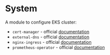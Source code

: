 # System
A module to configure EKS cluster:

- `cert-manager` - official [documentation](https://github.com/helm/charts/tree/master/stable/cert-manager)
- `external-dns` - official [documentation](https://github.com/helm/charts/tree/master/stable/external-dns)
- `nginx-ingress` - official [documentation](https://github.com/helm/charts/tree/master/stable/nginx-ingress)
- `prometheus-operator` - official [documentation](https://github.com/helm/charts/tree/master/stable/prometheus-operator)
